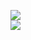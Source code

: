 [![](https://img.shields.io/badge/Made%20With-Github%20Spray-lightgrey.svg?style=for-the-badge&logo=github)](https://github.com/Annihil/github-spray#17972)  
[![](https://i.imgur.com/2DrTn0Z.gif)](https://github.com/Annihil/github-spray)